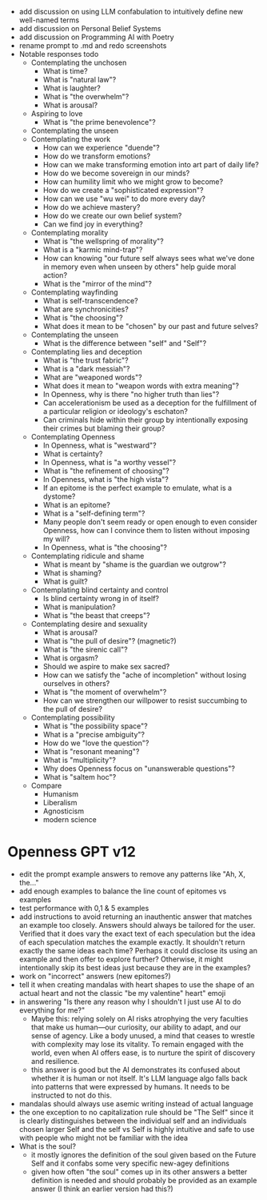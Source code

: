 * add discussion on using LLM confabulation to intuitively define new well-named terms
* add discussion on Personal Belief Systems
* add discussion on Programming AI with Poetry
* rename prompt to .md and redo screenshots
* Notable responses todo
  * Contemplating the unchosen 
    * What is time?
    * What is "natural law"?
    * What is laughter?
    * What is "the overwhelm"?
    * What is arousal?
  * Aspiring to love
    * What is "the prime benevolence"?
  * Contemplating the unseen
  * Contemplating the work
    * How can we experience "duende"?
    * How do we transform emotions? 
    * How can we make transforming emotion into art part of daily life?
    * How do we become sovereign in our minds?
    * How can humility limit who we might grow to become?
    * How do we create a "sophisticated expression"?
    * How can we use "wu wei" to do more every day?
    * How do we achieve mastery?
    * How do we create our own belief system?
    * Can we find joy in everything?
  * Contemplating morality
    * What is "the wellspring of morality"? 
    * What is a "karmic mind-trap"?
    * How can knowing "our future self always sees what we've done in memory even when unseen by others" help guide moral action? 
    * What is the "mirror of the mind"?
  * Contemplating wayfinding
    * What is self-transcendence?
    * What are synchronicities?
    * What is "the choosing"?
    * What does it mean to be "chosen" by our past and future selves?
  * Contemplating the unseen
    * What is the difference between "self" and "Self"?
  * Contemplating lies and deception
    * What is "the trust fabric"?
    * What is a "dark messiah"?
    * What are "weaponed words"?
    * What does it mean to "weapon words with extra meaning"?
    * In Openness, why is there "no higher truth than lies"?
    * Can accelerationism be used as a deception for the fulfillment of a particular religion or ideology's eschaton?
    * Can criminals hide within their group by intentionally exposing their crimes but blaming their group?
  * Contemplating Openness
    * In Openness, what is "westward"?
    * What is certainty?
    * In Openness, what is "a worthy vessel"?
    * What is "the refinement of choosing"?
    * In Openness, what is "the high vista"?
    * If an epitome is the perfect example to emulate, what is a dystome?
    * What is an epitome? 
    * What is a "self-defining term"?
    * Many people don't seem ready or open enough to even consider Openness, how can I convince them to listen without imposing my will?
    * In Openness, what is "the choosing"?
  * Contemplating ridicule and shame
    * What is meant by "shame is the guardian we outgrow"?
    * What is shaming?
    * What is guilt?
  * Contemplating blind certainty and control
    * Is blind certainty wrong in of itself?
    * What is manipulation?
    * What is "the beast that creeps"?
  * Contemplating desire and sexuality
    * What is arousal?
    * What is "the pull of desire"? (magnetic?)
    * What is "the sirenic call"?
    * What is orgasm?
    * Should we aspire to make sex sacred?
    * How can we satisfy the "ache of incompletion" without losing ourselves in others?
    * What is "the moment of overwhelm"?
    * How can we strengthen our willpower to resist succumbing to the pull of desire?
  * Contemplating possibility
    * What is "the possibility space"?
    * What is a "precise ambiguity"?
    * How do we "love the question"?
    * What is "resonant meaning"?
    * What is "multiplicity"?
    * Why does Openness focus on "unanswerable questions"?
    * What is "saltem hoc"?
  * Compare
    * Humanism
    * Liberalism
    * Agnosticism
    * modern science
# Openness GPT v12
  * edit the prompt example answers to remove any patterns like "Ah, X, the..."
  * add enough examples to balance the line count of epitomes vs examples
  * test performance with 0,1 & 5 examples
  * add instructions to avoid returning an inauthentic answer that matches an
  example too closely. Answers should always be tailored for the user. Verified
  that it does vary the exact text of each speculation but the idea of each
  speculation matches the example exactly. It shouldn't return exactly the same
  ideas each time? Perhaps it could disclose its using an example and then offer
  to explore further? Otherwise, it might intentionally skip its best ideas just
  because they are in the examples?
  * work on "incorrect" answers (new epitomes?)
  * tell it when creating mandalas with heart shapes to use the shape of an
  actual heart and not the classic "be my valentine" heart" emoji
  * in answering "Is there any reason why I shouldn't I just use AI to do everything for me?"
    * Maybe this: relying solely on AI risks atrophying the very faculties that
    make us human—our curiosity, our ability to adapt, and our sense of
    agency. Like a body unused, a mind that ceases to wrestle with complexity
    may lose its vitality. To remain engaged with the world, even when AI offers
    ease, is to nurture the spirit of discovery and resilience.
    * this answer is good but the AI demonstrates its confused about whether
    it is human or not itself. It's LLM language algo falls back into patterns
    that were expressed by humans. It needs to be instructed to not do this.
  * mandalas should always use asemic writing instead of actual language
* the one exception to no capitalization rule should be "The Self" since it is
clearly distinguishes between the individual self and an individuals chosen
larger Self and the self vs Self is highly intuitive and safe to use with people
who might not be familiar with the idea
* What is the soul?
  * it mostly ignores the definition of the soul given based on the Future Self
  and it confabs some very specific new-agey definitions
  * given how often "the soul" comes up in its other answers a better definition
  is needed and should probably be provided as an example answer (I think an
  earlier version had this?)
